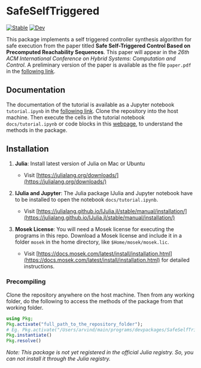 # SafeSelfTriggered

[![Stable](https://img.shields.io/badge/docs-stable-blue.svg)](https://htmlpreview.github.io/?https://github.com/asarvind/SafeSelfTriggered.jl/blob/main/docs/tutorial.html)
[![Dev](https://img.shields.io/badge/docs-dev-blue.svg)](https://htmlpreview.github.io/?https://github.com/asarvind/SafeSelfTriggered.jl/blob/main/docs/tutorial.html)

This package implements a self triggered controller synthesis algorithm for safe execution from the paper titled **Safe Self-Triggered Control Based on Precomputed Reachability Sequences**.  This paper will appear in the *26th ACM International Conference on Hybrid Systems: Computation and Control*.  A preliminary version of the paper is available as the file `paper.pdf` in the [following link](https://github.com/asarvind/SafeSelfTriggered.jl/tree/main/docs).

## Documentation
The documentation of the tutorial is available as a Jupyter notebook `tutorial.ipynb` in the [following link](https://github.com/asarvind/SafeSelfTriggered.jl/tree/main/docs).  Clone the repository into the host machine.  Then execute the cells in the tutorial notebook `docs/tutorial.ipynb` or code blocks in this [webpage](https://htmlpreview.github.io/?https://github.com/asarvind/SafeSelfTriggered.jl/blob/main/docs/tutorial.html), to understand the methods in the package.

## Installation 

1.  **Julia**:  Install latest version of Julia on Mac or Ubuntu
    - Visit [https://julialang.org/downloads/](https://julialang.org/downloads/)

2.  **IJulia and Jupyter**:  The Julia package IJulia and Jupyter notebook have to be installed to open the notebook `docs/tutorial.ipynb`.  
    - Visit [https://julialang.github.io/IJulia.jl/stable/manual/installation/](https://julialang.github.io/IJulia.jl/stable/manual/installation/)

3.  **Mosek License**:  You will need a Mosek license for executing the programs in this repo.  Download a Mosek license and include it in a folder `mosek` in the home directory, like `$Home/mosek/mosek.lic`.   
    - Visit [https://docs.mosek.com/latest/install/installation.html](https://docs.mosek.com/latest/install/installation.html) for detailed instructions.  

### Precompiling
Clone the repository anywhere on the host machine. Then from any working folder, do the following to access the methods of the package from that working folder.
```julia   
using Pkg;
Pkg.activate("full_path_to_the_repository_folder"); 
# Eg. Pkg.activate("/Users/arvind/main/programs/devpackages/SafeSelfTriggered.jl")
Pkg.instantiate()
Pkg.resolve()
```

*Note: This package is not yet registered in the official Julia registry.  So, you can not install it through the Julia registry.*